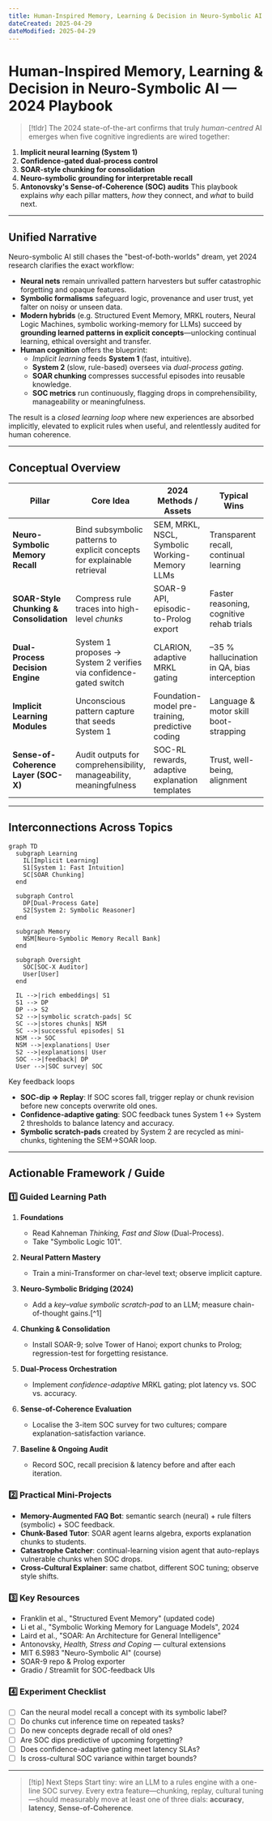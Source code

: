 ```yaml
---
title: Human-Inspired Memory, Learning & Decision in Neuro-Symbolic AI — **2024 Playbook**
dateCreated: 2025-04-29
dateModified: 2025-04-29
---
```


# Human-Inspired Memory, Learning & Decision in Neuro-Symbolic AI — **2024 Playbook**

> [!tldr]
The 2024 state-of-the-art confirms that truly *human-centred* AI emerges when five cognitive ingredients are wired together:

1. **Implicit neural learning (System 1)**
2. **Confidence-gated dual-process control**
3. **SOAR-style chunking for consolidation**
4. **Neuro-symbolic grounding for interpretable recall**
5. **Antonovsky's Sense-of-Coherence (SOC) audits**
This playbook explains *why* each pillar matters, *how* they connect, and *what* to build next.

---

## Unified Narrative

Neuro-symbolic AI still chases the "best-of-both-worlds" dream, yet 2024 research clarifies the exact workflow:

- **Neural nets** remain unrivalled pattern harvesters but suffer catastrophic forgetting and opaque features.
- **Symbolic formalisms** safeguard logic, provenance and user trust, yet falter on noisy or unseen data.
- **Modern hybrids** (e.g. Structured Event Memory, MRKL routers, Neural Logic Machines, symbolic working-memory for LLMs) succeed by **grounding learned patterns in explicit concepts**—unlocking continual learning, ethical oversight and transfer.
- **Human cognition** offers the blueprint:
	- *Implicit learning* feeds **System 1** (fast, intuitive).
	- **System 2** (slow, rule-based) oversees via *dual-process gating*.
	- **SOAR chunking** compresses successful episodes into reusable knowledge.
	- **SOC metrics** run continuously, flagging drops in comprehensibility, manageability or meaningfulness.

The result is a *closed learning loop* where new experiences are absorbed implicitly, elevated to explicit rules when useful, and relentlessly audited for human coherence.

---

## Conceptual Overview

| Pillar | Core Idea | 2024 Methods / Assets | Typical Wins | Open Pain-Points |
|---|---|---|---|---|
| **Neuro-Symbolic Memory Recall** | Bind subsymbolic patterns to explicit concepts for explainable retrieval | SEM, MRKL, NSCL, Symbolic Working-Memory LLMs | Transparent recall, continual learning | Representation drift, catastrophic forgetting |
| **SOAR-Style Chunking & Consolidation** | Compress rule traces into high-level *chunks* | SOAR-9 API, episodic-to-Prolog export | Faster reasoning, cognitive rehab trials | Chunk granularity, cross-domain transfer |
| **Dual-Process Decision Engine** | System 1 proposes → System 2 verifies via confidence-gated switch | CLARION, adaptive MRKL gating | –35 % hallucination in QA, bias interception | Latency vs. accuracy, dynamic thresholds |
| **Implicit Learning Modules** | Unconscious pattern capture that seeds System 1 | Foundation-model pre-training, predictive coding | Language & motor skill boot-strapping | Hard introspection, limited cross-domain transfer |
| **Sense-of-Coherence Layer (SOC-X)** | Audit outputs for comprehensibility, manageability, meaningfulness | SOC-RL rewards, adaptive explanation templates | Trust, well-being, alignment | Cultural tuning, scaling subjective feedback |

---

## Interconnections Across Topics

```mermaid
graph TD
  subgraph Learning
    IL[Implicit Learning]
    S1[System 1: Fast Intuition]
    SC[SOAR Chunking]
  end

  subgraph Control
    DP[Dual-Process Gate]
    S2[System 2: Symbolic Reasoner]
  end

  subgraph Memory
    NSM[Neuro-Symbolic Memory Recall Bank]
  end

  subgraph Oversight
    SOC[SOC-X Auditor]
    User[User]
  end

  IL -->|rich embeddings| S1
  S1 --> DP
  DP --> S2
  S2 -->|symbolic scratch-pads| SC
  SC -->|stores chunks| NSM
  SC -->|successful episodes| S1
  NSM --> SOC
  NSM -->|explanations| User
  S2 -->|explanations| User
  SOC -->|feedback| DP
  User -->|SOC survey| SOC
```

Key feedback loops
- **SOC-dip ⇒ Replay**: If SOC scores fall, trigger replay or chunk revision before new concepts overwrite old ones.
- **Confidence-adaptive gating**: SOC feedback tunes System 1 ↔ System 2 thresholds to balance latency and accuracy.
- **Symbolic scratch-pads** created by System 2 are recycled as mini-chunks, tightening the SEM→SOAR loop.

---

## Actionable Framework / Guide

### 1️⃣ Guided Learning Path

1. **Foundations**
	 - Read Kahneman *Thinking, Fast and Slow* (Dual-Process).
	 - Take "Symbolic Logic 101".

2. **Neural Pattern Mastery**
	 - Train a mini-Transformer on char-level text; observe implicit capture.

3. **Neuro-Symbolic Bridging (2024)**
	 - Add a *key–value symbolic scratch-pad* to an LLM; measure chain-of-thought gains.[^1]

4. **Chunking & Consolidation**
	 - Install SOAR-9; solve Tower of Hanoi; export chunks to Prolog; regression-test for forgetting resistance.

5. **Dual-Process Orchestration**
	 - Implement *confidence-adaptive* MRKL gating; plot latency vs. SOC vs. accuracy.

6. **Sense-of-Coherence Evaluation**
	 - Localise the 3-item SOC survey for two cultures; compare explanation-satisfaction variance.

7. **Baseline & Ongoing Audit**
	 - Record SOC, recall precision & latency before and after each iteration.

### 2️⃣ Practical Mini-Projects

- **Memory-Augmented FAQ Bot**: semantic search (neural) + rule filters (symbolic) + SOC feedback.
- **Chunk-Based Tutor**: SOAR agent learns algebra, exports explanation chunks to students.
- **Catastrophe Catcher**: continual-learning vision agent that auto-replays vulnerable chunks when SOC drops.
- **Cross-Cultural Explainer**: same chatbot, different SOC tuning; observe style shifts.

### 3️⃣ Key Resources

- Franklin et al., "Structured Event Memory" (updated code)
- Li et al., "Symbolic Working Memory for Language Models", 2024
- Laird et al., "SOAR: An Architecture for General Intelligence"
- Antonovsky, *Health, Stress and Coping* — cultural extensions
- MIT 6.S983 "Neuro-Symbolic AI" (course)
- SOAR-9 repo & Prolog exporter
- Gradio / Streamlit for SOC-feedback UIs

### 4️⃣ Experiment Checklist

- [ ] Can the neural model recall a concept with its symbolic label?
- [ ] Do chunks cut inference time on repeated tasks?
- [ ] Do new concepts degrade recall of old ones?
- [ ] Are SOC dips predictive of upcoming forgetting?
- [ ] Does confidence-adaptive gating meet latency SLAs?
- [ ] Is cross-cultural SOC variance within target bounds?

---

> [!tip] Next Steps
Start tiny: wire an LLM to a rules engine with a one-line SOC survey. Every extra feature—chunking, replay, cultural tuning—should measurably move at least one of three dials: **accuracy**, **latency**, **Sense-of-Coherence**.
